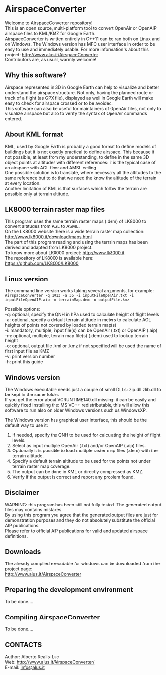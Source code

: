 AirspaceConverter
=================
Welcome to AirspaceConverter repository!  
This is an open source, multi-platform  tool to convert OpenAir or OpenAIP airspace files to KML/KMZ for Google Earth.  
AirspaceConverter is written entirely in C++11 can be ran both on Linux and on Windows.
The Windows version has MFC user interface in order to be easy to use and immediately usable.
For more information's about this project: http://www.alus.it/AirspaceConverter  
Contributors are, as usual, warmly welcome!

Why this software?
-----------------
Airspace represented in 3D in Google Earth can help to visualize and better understand the airspace structure.
Not only, having the planned route or track of a flight (as GPX file), displayed as well in Google Earth will make easy to check for airspace crossed or to be avoided.  
This software can also be useful for maintainers of OpenAir files, not only to visualize airspace but also to verify the syntax of OpenAir commands entered.

About KML format
----------------
KML, used by Google Earth is probably a good format to define models of buildings but it is not exactly practical to define airspace. This because it not possible, at least from my understanding, to define in the same 3D object points at altitudes with different references: it is the typical case of an airspace with AGL floor and AMSL ceiling.  
One possible solution is to translate, where necessary all the altitudes to the same reference but to do that we need the know the altitude of the terrain at every location.  
Another limitation of KML is that surfaces which follow the terrain are possible only at terrain altitude.

LK8000 terrain raster map files
-------------------------------
This program uses the same terrain raster maps (.dem) of LK8000 to convert altitudes from AGL to ASML.  
On the LK8000 website there is a wide terrain raster map collection: http://www.lk8000.it/download/maps.html  
The part of this program reading and using the terrain maps has been derived and adapted from LK8000 project.  
To know more about LK8000 project: http://www.lk8000.it  
The repository of LK8000 is available here: https://github.com/LK8000/LK8000

Linux version
-------------
The command line version works taking several arguments, for example:  
`AirspaceConverter -q 1013 -a 35 -i inputFileOpenAir.txt -i inputFileOpenAIP.aip -m terrainMap.dem -o outputFile.kmz`  

Possible options:  
  -q: optional, specify the QNH in hPa used to calculate height of flight levels  
  -a: optional, specify a default terrain altitude in meters to calculate AGL heights of points not covered by loaded terrain map(s)  
  -i: mandatory, multiple, input file(s) can be OpenAir (.txt) or OpenAIP (.aip)  
  -m: optional, multiple, terrain map file(s) (.dem) used to lookup terrain height  
  -o: optional, output file .kml or .kmz if not specified will be used the name of first input file as KMZ  
  -v: print version number  
  -h: print this guide

Windows version
---------------
The Windows executable needs just a couple of small DLLs: zip.dll zlib.dll to be kept in the same folder.  
If you get the error about VCRUNTIME140.dll missing: it can be easily and quickly fixed installing the: MS VC++ redistributable, this will allow this software to run also on older Windows versions such us WindowsXP.  

The Windows version has graphical user interface, this should be the default way to use it:

1. If needed, specify the QNH to be used for calculating the height of flight levels.
2. Select as input multiple OpenAir (.txt) and/or OpenAIP (.aip) files.
3. Optionally it is possible to load multiple raster map files (.dem) with the terrain altitude.
4. Specify a default terrain altitude to be used for the points not under terrain raster map coverage.
5. The output can be done in KML or directly compressed as KMZ.
6. Verify if the output is correct and report any problem found.

Disclaimer
----------
WARNING: this program has been still not fully tested. The generated output files may contains mistakes.  
By using this program you agree that the generated output files are just for demonstration purposes and they do not absolutely substitute the official AIP publications.  
Please refer to official AIP publications for valid and updated airspace definitions.

Downloads
---------
The already compiled executable for windows can be downloaded from the project page:  
http://www.alus.it/AirspaceConverter

Preparing the development environment
-------------------------------------
To be done....

Compiling AirspaceConverter
---------------------------
To be done....

CONTACTS
--------
Author: Alberto Realis-Luc  
Web: http://www.alus.it/AirspaceConverter/  
E-mail: info@alus.it
